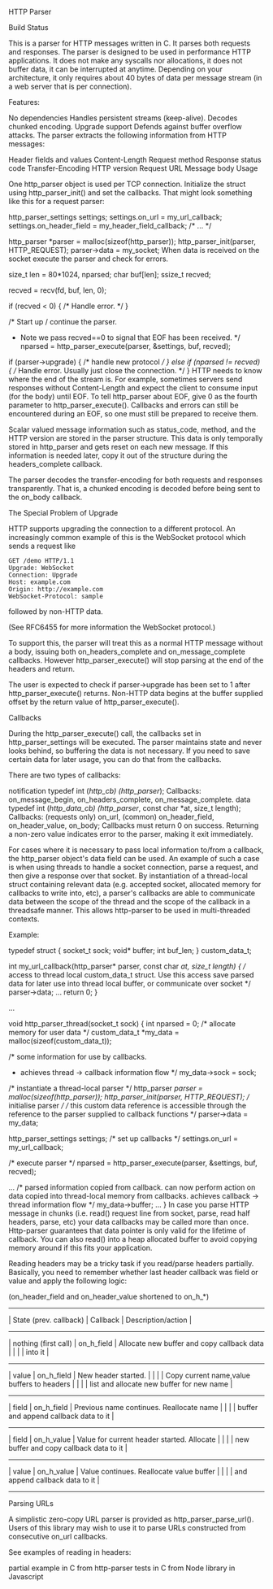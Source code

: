 HTTP Parser

Build Status

This is a parser for HTTP messages written in C. It parses both requests and responses. The parser is designed to be used in performance HTTP applications. It does not make any syscalls nor allocations, it does not buffer data, it can be interrupted at anytime. Depending on your architecture, it only requires about 40 bytes of data per message stream (in a web server that is per connection).

Features:

No dependencies
Handles persistent streams (keep-alive).
Decodes chunked encoding.
Upgrade support
Defends against buffer overflow attacks.
The parser extracts the following information from HTTP messages:

Header fields and values
Content-Length
Request method
Response status code
Transfer-Encoding
HTTP version
Request URL
Message body
Usage

One http_parser object is used per TCP connection. Initialize the struct using http_parser_init() and set the callbacks. That might look something like this for a request parser:

http_parser_settings settings;
settings.on_url = my_url_callback;
settings.on_header_field = my_header_field_callback;
/* ... */

http_parser *parser = malloc(sizeof(http_parser));
http_parser_init(parser, HTTP_REQUEST);
parser->data = my_socket;
When data is received on the socket execute the parser and check for errors.

size_t len = 80*1024, nparsed;
char buf[len];
ssize_t recved;

recved = recv(fd, buf, len, 0);

if (recved < 0) {
  /* Handle error. */
}

/* Start up / continue the parser.
 * Note we pass recved==0 to signal that EOF has been received.
 */
nparsed = http_parser_execute(parser, &settings, buf, recved);

if (parser->upgrade) {
  /* handle new protocol */
} else if (nparsed != recved) {
  /* Handle error. Usually just close the connection. */
}
HTTP needs to know where the end of the stream is. For example, sometimes servers send responses without Content-Length and expect the client to consume input (for the body) until EOF. To tell http_parser about EOF, give 0 as the fourth parameter to http_parser_execute(). Callbacks and errors can still be encountered during an EOF, so one must still be prepared to receive them.

Scalar valued message information such as status_code, method, and the HTTP version are stored in the parser structure. This data is only temporally stored in http_parser and gets reset on each new message. If this information is needed later, copy it out of the structure during the headers_complete callback.

The parser decodes the transfer-encoding for both requests and responses transparently. That is, a chunked encoding is decoded before being sent to the on_body callback.

The Special Problem of Upgrade

HTTP supports upgrading the connection to a different protocol. An increasingly common example of this is the WebSocket protocol which sends a request like

    GET /demo HTTP/1.1
    Upgrade: WebSocket
    Connection: Upgrade
    Host: example.com
    Origin: http://example.com
    WebSocket-Protocol: sample
followed by non-HTTP data.

(See RFC6455 for more information the WebSocket protocol.)

To support this, the parser will treat this as a normal HTTP message without a body, issuing both on_headers_complete and on_message_complete callbacks. However http_parser_execute() will stop parsing at the end of the headers and return.

The user is expected to check if parser->upgrade has been set to 1 after http_parser_execute() returns. Non-HTTP data begins at the buffer supplied offset by the return value of http_parser_execute().

Callbacks

During the http_parser_execute() call, the callbacks set in http_parser_settings will be executed. The parser maintains state and never looks behind, so buffering the data is not necessary. If you need to save certain data for later usage, you can do that from the callbacks.

There are two types of callbacks:

notification typedef int (*http_cb) (http_parser*); Callbacks: on_message_begin, on_headers_complete, on_message_complete.
data typedef int (*http_data_cb) (http_parser*, const char *at, size_t length); Callbacks: (requests only) on_url, (common) on_header_field, on_header_value, on_body;
Callbacks must return 0 on success. Returning a non-zero value indicates error to the parser, making it exit immediately.

For cases where it is necessary to pass local information to/from a callback, the http_parser object's data field can be used. An example of such a case is when using threads to handle a socket connection, parse a request, and then give a response over that socket. By instantiation of a thread-local struct containing relevant data (e.g. accepted socket, allocated memory for callbacks to write into, etc), a parser's callbacks are able to communicate data between the scope of the thread and the scope of the callback in a threadsafe manner. This allows http-parser to be used in multi-threaded contexts.

Example:

 typedef struct {
  socket_t sock;
  void* buffer;
  int buf_len;
 } custom_data_t;


int my_url_callback(http_parser* parser, const char *at, size_t length) {
  /* access to thread local custom_data_t struct.
  Use this access save parsed data for later use into thread local
  buffer, or communicate over socket
  */
  parser->data;
  ...
  return 0;
}

...

void http_parser_thread(socket_t sock) {
 int nparsed = 0;
 /* allocate memory for user data */
 custom_data_t *my_data = malloc(sizeof(custom_data_t));

 /* some information for use by callbacks.
 * achieves thread -> callback information flow */
 my_data->sock = sock;

 /* instantiate a thread-local parser */
 http_parser *parser = malloc(sizeof(http_parser));
 http_parser_init(parser, HTTP_REQUEST); /* initialise parser */
 /* this custom data reference is accessible through the reference to the
 parser supplied to callback functions */
 parser->data = my_data;

 http_parser_settings settings; /* set up callbacks */
 settings.on_url = my_url_callback;

 /* execute parser */
 nparsed = http_parser_execute(parser, &settings, buf, recved);

 ...
 /* parsed information copied from callback.
 can now perform action on data copied into thread-local memory from callbacks.
 achieves callback -> thread information flow */
 my_data->buffer;
 ...
}
In case you parse HTTP message in chunks (i.e. read() request line from socket, parse, read half headers, parse, etc) your data callbacks may be called more than once. Http-parser guarantees that data pointer is only valid for the lifetime of callback. You can also read() into a heap allocated buffer to avoid copying memory around if this fits your application.

Reading headers may be a tricky task if you read/parse headers partially. Basically, you need to remember whether last header callback was field or value and apply the following logic:

(on_header_field and on_header_value shortened to on_h_*)
 ------------------------ ------------ --------------------------------------------
| State (prev. callback) | Callback   | Description/action                         |
 ------------------------ ------------ --------------------------------------------
| nothing (first call)   | on_h_field | Allocate new buffer and copy callback data |
|                        |            | into it                                    |
 ------------------------ ------------ --------------------------------------------
| value                  | on_h_field | New header started.                        |
|                        |            | Copy current name,value buffers to headers |
|                        |            | list and allocate new buffer for new name  |
 ------------------------ ------------ --------------------------------------------
| field                  | on_h_field | Previous name continues. Reallocate name   |
|                        |            | buffer and append callback data to it      |
 ------------------------ ------------ --------------------------------------------
| field                  | on_h_value | Value for current header started. Allocate |
|                        |            | new buffer and copy callback data to it    |
 ------------------------ ------------ --------------------------------------------
| value                  | on_h_value | Value continues. Reallocate value buffer   |
|                        |            | and append callback data to it             |
 ------------------------ ------------ --------------------------------------------
Parsing URLs

A simplistic zero-copy URL parser is provided as http_parser_parse_url(). Users of this library may wish to use it to parse URLs constructed from consecutive on_url callbacks.

See examples of reading in headers:

partial example in C
from http-parser tests in C
from Node library in Javascript
